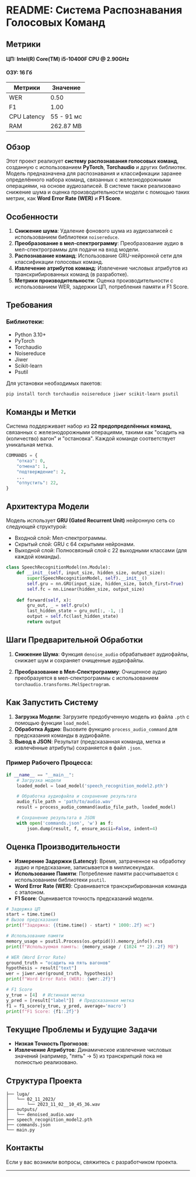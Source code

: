 # README: Система Распознавания Голосовых Команд

## Метрики
#### ЦП: Intel(R) Core(TM) i5-10400F CPU @ 2.90GHz
#### ОЗУ: 16 Гб
| Метрики     | Значение   |
|-------------|------------|
| WER         | 0.50       |
| F1          | 1.00       |
| CPU Latency | 55 - 91 мс |
| RAM         | 262.87 MB  |

## Обзор
Этот проект реализует **систему распознавания голосовых команд**, созданную с использованием **PyTorch**, **Torchaudio** и других библиотек. Модель предназначена для распознавания и классификации заранее определённого набора команд, связанных с железнодорожными операциями, на основе аудиозаписей. В системе также реализовано снижение шума и оценка производительности модели с помощью таких метрик, как **Word Error Rate (WER)** и **F1 Score**.

## Особенности
1. **Снижение шума**: Удаление фонового шума из аудиозаписей с использованием библиотеки `noisereduce`.
2. **Преобразование в мел-спектрограмму**: Преобразование аудио в мел-спектрограммы для подачи на вход модели.
3. **Распознавание команд**: Использование GRU-нейронной сети для классификации голосовых команд.
4. **Извлечение атрибутов команд**: Извлечение числовых атрибутов из транскрибированных команд (в разработке).
5. **Метрики производительности**: Оценка производительности с использованием WER, задержки ЦП, потребления памяти и F1 Score.

## Требования
### Библиотеки:
- Python 3.10+
- PyTorch
- Torchaudio
- Noisereduce
- Jiwer
- Scikit-learn
- Psutil

Для установки необходимых пакетов:
```bash
pip install torch torchaudio noisereduce jiwer scikit-learn psutil
```

## Команды и Метки
Система поддерживает набор из **22 предопределённых команд**, связанных с железнодорожными операциями, такими как "осадить на (количество) вагон" и "остановка". Каждой команде соответствует уникальная метка.

```python
COMMANDS = {
    "отказ": 0,
    "отмена": 1,
    "подтверждение": 2,
    ...
    "отпустить": 22,
}
```

## Архитектура Модели
Модель использует **GRU (Gated Recurrent Unit)** нейронную сеть со следующей структурой:
- Входной слой: Мел-спектрограммы.
- Скрытый слой: GRU с 64 скрытыми нейронами.
- Выходной слой: Полносвязный слой с 22 выходными классами (для каждой команды).

```python
class SpeechRecognitionModel(nn.Module):
    def __init__(self, input_size, hidden_size, output_size):
        super(SpeechRecognitionModel, self).__init__()
        self.gru = nn.GRU(input_size, hidden_size, batch_first=True)
        self.fc = nn.Linear(hidden_size, output_size)
        
    def forward(self, x):
        gru_out, _ = self.gru(x)
        last_hidden_state = gru_out[:, -1, :]
        output = self.fc(last_hidden_state)
        return output
```

## Шаги Предварительной Обработки
1. **Снижение Шума**: Функция `denoise_audio` обрабатывает аудиофайлы, снижает шум и сохраняет очищенные аудиофайлы.
   
2. **Преобразование в Мел-Спектрограмму**: Очищенное аудио преобразуется в мел-спектрограммы с использованием `torchaudio.transforms.MelSpectrogram`.

## Как Запустить Систему
1. **Загрузка Модели**: Загрузите предобученную модель из файла `.pth` с помощью функции `load_model`.
2. **Обработка Аудио**: Вызовите функцию `process_audio_command` для предсказания команды в аудиофайле.
3. **Вывод в JSON**: Результат (предсказанная команда, метка и извлечённые атрибуты) сохраняется в файл `.json`.

### Пример Рабочего Процесса:
```python
if __name__ == "__main__":
    # Загрузка модели
    loaded_model = load_model('speech_recognition_model2.pth')

    # Обработка аудиофайла и сохранение результата
    audio_file_path = 'path/to/audio.wav'
    result = process_audio_command(audio_file_path, loaded_model)

    # Сохранение результата в JSON
    with open('commands.json', 'w') as f:
        json.dump(result, f, ensure_ascii=False, indent=4)
```

## Оценка Производительности
- **Измерение Задержки (Latency)**: Время, затраченное на обработку аудио и предсказание, записывается в миллисекундах.
- **Использование Памяти**: Потребление памяти рассчитывается с использованием библиотеки `psutil`.
- **Word Error Rate (WER)**: Сравнивается транскрибированная команда с эталоном.
- **F1 Score**: Оценивается точность предсказаний модели.

```python
# Задержка ЦП
start = time.time()
# Вызов предсказания
print(f"Задержка: {(time.time() - start) * 1000:.2f} мс")

# Использование памяти
memory_usage = psutil.Process(os.getpid()).memory_info().rss
print(f"Используемая память: {memory_usage / (1024 ** 2):.2f} MB")

# WER (Word Error Rate)
ground_truth = "осадить на пять вагонов"
hypothesis = result["text"]
wer = jiwer.wer(ground_truth, hypothesis)
print(f"Word Error Rate (WER): {wer:.2f}")

# F1 Score
y_true = [4]  # Истинная метка
y_pred = [result["label"]]  # Предсказанная метка
f1 = f1_score(y_true, y_pred, average='macro')
print(f"F1 Score: {f1:.2f}")
```

## Текущие Проблемы и Будущие Задачи
- **Низкая Точность Прогнозов**:
- **Извлечение Атрибутов**: Динамическое извлечение числовых значений (например, "пять" -> 5) из транскрипций пока не полностью реализовано.

## Структура Проекта
```
├── luga/
│   └── 02_11_2023/
│       └── 2023_11_02__10_45_36.wav
├── outputs/
│   └── denoised_audio.wav
├── speech_recognition_model2.pth
├── commands.json
└── main.py
```


## Контакты
Если у вас возникли вопросы, свяжитесь с разработчиком проекта.

---

